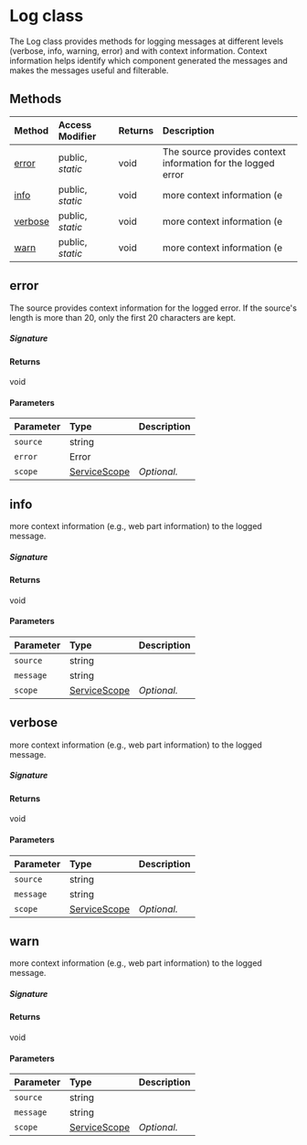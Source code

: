 # Log class

The Log class provides methods for logging messages at different levels (verbose, 
info, warning, error) and with context information. Context information helps identify 
which component generated the messages and makes the messages useful and filterable. 






## Methods

| Method	   | Access Modifier | Returns	| Description|
|:-------------|:----|:-------|:-----------|
|[error](#error)     | public, _static_ | void | The source provides context information for the logged error |
|[info](#info)     | public, _static_ | void | more context information (e |
|[verbose](#verbose)     | public, _static_ | void | more context information (e |
|[warn](#warn)     | public, _static_ | void | more context information (e |




## error

The source provides context information for the logged error. 
If the source's length is more than 20, only the first 20 characters are kept.

##### Signature

#### Returns
void

#### Parameters


| Parameter	   | Type    | Description |
|:-------------|:---------------|:------------|
| `source`    | string |  |
| `error`    | Error |  |
| `scope`    | [ServiceScope](ServiceScope.md) | _Optional._ |


## info

more context information (e.g., web part information) to the logged message.

##### Signature

#### Returns
void

#### Parameters


| Parameter	   | Type    | Description |
|:-------------|:---------------|:------------|
| `source`    | string |  |
| `message`    | string |  |
| `scope`    | [ServiceScope](ServiceScope.md) | _Optional._ |


## verbose

more context information (e.g., web part information) to the logged message.

##### Signature

#### Returns
void

#### Parameters


| Parameter	   | Type    | Description |
|:-------------|:---------------|:------------|
| `source`    | string |  |
| `message`    | string |  |
| `scope`    | [ServiceScope](ServiceScope.md) | _Optional._ |


## warn

more context information (e.g., web part information) to the logged message.

##### Signature

#### Returns
void

#### Parameters


| Parameter	   | Type    | Description |
|:-------------|:---------------|:------------|
| `source`    | string |  |
| `message`    | string |  |
| `scope`    | [ServiceScope](ServiceScope.md) | _Optional._ |

